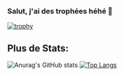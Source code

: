 ### Salut, j'ai des trophées héhé 👋

[![trophy](https://github-profile-trophy.vercel.app/?username=azrotho&theme=onedark)](https://github.com/ryo-ma/github-profile-trophy)

## Plus de Stats:

![Anurag's GitHub stats](https://github-readme-stats.vercel.app/api?username=azrotho&show_icons=true&theme=radical&count_private=true)
[![Top Langs](https://github-readme-stats.vercel.app/api/top-langs/?username=azrotho&layout=compact)](https://github.com/anuraghazra/github-readme-stats&theme=radical&count_private=true)


<!--
[![trophy](https://github-profile-trophy.vercel.app/?username=azrotho&theme=onedark)](https://github.com/ryo-ma/github-profile-trophy)
-->

